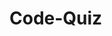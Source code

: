 # Code-Quiz
<!-- This is a simple game by the name of Code Quiz. The user can start the quiz and for every wrong answer the program will deduct time. After completing the Code Quizthe left-over time will be the users high score. After the completion of the game the user then can add their initials to be rank with the other high sccores. -->